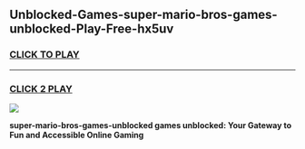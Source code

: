 
## Unblocked-Games-super-mario-bros-games-unblocked-Play-Free-hx5uv
<h3>
<a href="https://premium76.site?title=super-mario-bros-games-unblocked&ref=15A">CLICK TO PLAY</a></h3>
<hr>

<h3>
<a href="https://premium76.site?title=super-mario-bros-games-unblocked&ref=15A">CLICK 2 PLAY</a>
  
</h3>

<a href="https://premium76.site?title=super-mario-bros-games-unblocked&ref=15A"><img src="https://clearcache.store/games.png"></a>


**super-mario-bros-games-unblocked games unblocked: Your Gateway to Fun and Accessible Online Gaming**
